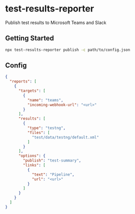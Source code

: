 # test-results-reporter

Publish test results to Microsoft Teams and Slack

## Getting Started

```sh
npx test-results-reporter publish -c path/to/config.json
```

## Config

```json
{
  "reports": [
    {
      "targets": [
        {
          "name": "teams",
          "incoming-webhook-url": "<url>"
        }
      ],
      "results": [
        {
          "type": "testng",
          "files": [
            "test/data/testng/default.xml"
          ]
        }
      ],
      "options": {
        "publish": "test-summary",
        "links": [
          {
            "text": "Pipeline",
            "url": "<url>"
          }
        ]
      }
    }
  ]
}
```
